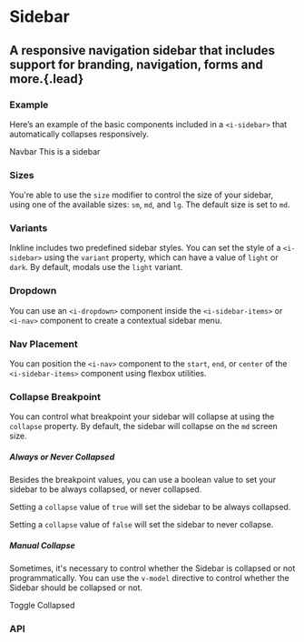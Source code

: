 # Sidebar
## A responsive navigation sidebar that includes support for branding, navigation, forms and more.{.lead}

### Example
Here’s an example of the basic components included in a  `<i-sidebar>` that automatically collapses responsively.

<i-code-preview title="Sidebar Example" link="https://github.com/inkline/inkline/tree/master/src/components/Sidebar">

<i-layout style="height: 24rem;">
    <i-layout-header class="_padding-0">
        <i-navbar :collapse="false">
            <i-navbar-brand>Navbar</i-navbar-brand>
            <i-hamburger-menu :active="collapsed" @click="collapsed = !collapsed"></i-hamburger-menu>
        </i-navbar>
    </i-layout-header>
    <i-layout vertical>
        <i-sidebar :collapse="true" collapse-position="absolute" v-model="collapsed">
            This is a sidebar
        </i-sidebar>
        <i-layout-content class="_display-flex _justify-content-center _align-items-center">
        </i-layout-content>
    </i-layout>
</i-layout>

<template slot="html">

~~~html
<i-layout style="height: 24rem;">
    <i-layout-header class="_padding-0">
        <i-navbar :collapse="false">
            <i-navbar-brand>Navbar</i-navbar-brand>
            <i-hamburger-menu 
                :active="collapsed" 
                @click="collapsed = !collapsed">
            </i-hamburger-menu>
        </i-navbar>
    </i-layout-header>
    <i-layout vertical>
        <i-sidebar 
            :collapse="true" 
            collapse-position="absolute" 
            v-model="collapsed">
            This is a sidebar
        </i-sidebar>
        <i-layout-content>...</i-layout-content>
    </i-layout>
</i-layout>
~~~

</template>
</i-code-preview>

### Sizes
You're able to use the `size` modifier to control the size of your sidebar, using one of the available sizes: `sm`, `md`, and `lg`. 
The default size is set to `md`.

<i-code-preview title="Sidebar Sizes" link="https://github.com/inkline/inkline/tree/master/src/components/Sidebar">

<i-sidebar size="sm" class="_margin-bottom-1">
</i-sidebar>

<i-sidebar size="md" class="_margin-bottom-1">
</i-sidebar>

<i-sidebar size="lg">
</i-sidebar>


<template slot="html">

~~~html
<i-sidebar size="sm">
    <i-sidebar-brand :to="{ name: 'index' }">Sidebar</i-sidebar-brand>
    <i-sidebar-items>
        <i-nav>
            <i-nav-item :to="{ name: 'index' }">Home</i-nav-item>
            <i-nav-item :to="{ name: 'about' }">About</i-nav-item>
            <i-nav-item :to="{ name: 'contact' }">Contact</i-nav-item>
        </i-nav>
    </i-sidebar-items>
</i-sidebar>
~~~
~~~html
<i-sidebar size="md">
    <i-sidebar-brand :to="{ name: 'index' }">Sidebar</i-sidebar-brand>
    <i-sidebar-items>
        <i-nav>
            <i-nav-item :to="{ name: 'index' }">Home</i-nav-item>
            <i-nav-item :to="{ name: 'about' }">About</i-nav-item>
            <i-nav-item :to="{ name: 'contact' }">Contact</i-nav-item>
        </i-nav>
    </i-sidebar-items>
</i-sidebar>
~~~
~~~html
<i-sidebar size="lg">
    <i-sidebar-brand :to="{ name: 'index' }">Sidebar</i-sidebar-brand>
    <i-sidebar-items>
        <i-nav>
            <i-nav-item :to="{ name: 'index' }">Home</i-nav-item>
            <i-nav-item :to="{ name: 'about' }">About</i-nav-item>
            <i-nav-item :to="{ name: 'contact' }">Contact</i-nav-item>
        </i-nav>
    </i-sidebar-items>
</i-sidebar>
~~~

</template>
</i-code-preview>

### Variants
Inkline includes two predefined sidebar styles. You can set the style of a `<i-sidebar>` using the `variant` property, which can have a value of `light` or `dark`. By default, modals use the `light` variant.

<i-code-preview title="Sidebar Variants" link="https://github.com/inkline/inkline/tree/master/src/components/Sidebar">

<i-sidebar variant="light" class="_margin-bottom-1">
</i-sidebar>

<template slot="html">

~~~html
<i-sidebar variant="light">
    <i-sidebar-brand :to="{ name: 'index' }">Sidebar</i-sidebar-brand>
    <i-sidebar-items>
        <i-nav>
            <i-nav-item :to="{ name: 'index' }">Home</i-nav-item>
            <i-nav-item :to="{ name: 'about' }">About</i-nav-item>
            <i-nav-item :to="{ name: 'contact' }">Contact</i-nav-item>
        </i-nav>
    </i-sidebar-items>
</i-sidebar>
~~~
~~~html
<i-sidebar variant="dark">
    <i-sidebar-brand :to="{ name: 'index' }">Sidebar</i-sidebar-brand>
    <i-sidebar-items>
        <i-nav>
            <i-nav-item :to="{ name: 'index' }">Home</i-nav-item>
            <i-nav-item :to="{ name: 'about' }">About</i-nav-item>
            <i-nav-item :to="{ name: 'contact' }">Contact</i-nav-item>
        </i-nav>
    </i-sidebar-items>
</i-sidebar>
~~~

</template>
</i-code-preview>

### Dropdown
You can use an `<i-dropdown>` component inside the `<i-sidebar-items>` or `<i-nav>` component to create a contextual sidebar menu. 

<i-code-preview title="Sidebar Dropdown" link="https://github.com/inkline/inkline/tree/master/src/components/Sidebar" style="z-index: 2;">

<i-sidebar>
</i-sidebar>

<template slot="html">

~~~html
<i-sidebar>
    <i-sidebar-brand :to="{ name: 'index' }">Sidebar</i-sidebar-brand>
    <i-sidebar-items>
        <i-nav>
            <i-nav-item :to="{ name: 'index' }">Home</i-nav-item>
            <i-nav-item :to="{ name: 'about' }">About</i-nav-item>
            <i-nav-item :to="{ name: 'contact' }">Contact</i-nav-item>
        </i-nav>
        <i-nav>
            <i-dropdown placement="bottom-end">
                <i-button variant="primary">Dropdown</i-button>
                <i-dropdown-menu>
                    <i-dropdown-item href>Action</i-dropdown-item>
                    <i-dropdown-item href>Another action</i-dropdown-item>
                    <i-dropdown-item href disabled>Something disabled here</i-dropdown-item>
                    <i-dropdown-divider />
                    <i-dropdown-item>Separated item</i-dropdown-item>
                </i-dropdown-menu>
            </i-dropdown>
        </i-nav>
    </i-sidebar-items>
</i-sidebar>
~~~

</template>
</i-code-preview>

### Nav Placement
You can position the `<i-nav>` component to the `start`, `end`, or `center` of the `<i-sidebar-items>` component using flexbox utilities.

<i-code-preview title="Sidebar Nav Placement" link="https://github.com/inkline/inkline/tree/master/src/components/Sidebar">

<i-sidebar class="_margin-bottom-1">
</i-sidebar>

<template slot="html">

~~~html

<i-sidebar>
    <i-sidebar-brand :to="{ name: 'index' }">Sidebar</i-sidebar-brand>
    <i-sidebar-items class="_justify-content-start">
        <i-nav>
            <i-nav-item :to="{ name: 'index' }">Home</i-nav-item>
            <i-nav-item :to="{ name: 'about' }">About</i-nav-item>
            <i-nav-item :to="{ name: 'contact' }">Contact</i-nav-item>
        </i-nav>
    </i-sidebar-items>
</i-sidebar>
~~~
~~~html
<i-sidebar>
    <i-sidebar-brand :to="{ name: 'index' }">Sidebar</i-sidebar-brand>
    <i-sidebar-items class="_justify-content-center">
        <i-nav>
            <i-nav-item :to="{ name: 'index' }">Home</i-nav-item>
            <i-nav-item :to="{ name: 'about' }">About</i-nav-item>
            <i-nav-item :to="{ name: 'contact' }">Contact</i-nav-item>
        </i-nav>
    </i-sidebar-items>
</i-sidebar>
~~~
~~~html
<i-sidebar>
    <i-sidebar-brand :to="{ name: 'index' }">Sidebar</i-sidebar-brand>
    <i-sidebar-items class="_justify-content-end">
        <i-nav>
            <i-nav-item :to="{ name: 'index' }">Home</i-nav-item>
            <i-nav-item :to="{ name: 'about' }">About</i-nav-item>
            <i-nav-item :to="{ name: 'contact' }">Contact</i-nav-item>
        </i-nav>
    </i-sidebar-items>
</i-sidebar>
~~~

</template>
</i-code-preview>


### Collapse Breakpoint
You can control what breakpoint your sidebar will collapse at using the `collapse` property. By default, the sidebar will collapse on the `md` screen size.

<i-code-preview title="Collapse Breakpoint Example" link="https://github.com/inkline/inkline/tree/master/src/components/Sidebar">

<i-sidebar collapse="lg">
</i-sidebar>

<template slot="html">

~~~html
<i-sidebar collapse="lg">
    <i-sidebar-brand :to="{ name: 'index' }">Sidebar</i-sidebar-brand>
    <i-sidebar-items>
        <i-nav>
            <i-nav-item :to="{ name: 'index' }">Home</i-nav-item>
            <i-nav-item :to="{ name: 'index' }">About</i-nav-item>
        </i-nav>
    </i-sidebar-items>
</i-sidebar>
~~~

</template>
</i-code-preview>

##### Always or Never Collapsed

Besides the breakpoint values, you can use a boolean value to set your sidebar to be always collapsed, or never collapsed.

Setting a `collapse` value of `true` will set the sidebar to be always collapsed.

<i-code-preview title="Always Collapsed Example" link="https://github.com/inkline/inkline/tree/master/src/components/Sidebar">

<i-sidebar :collapse="true">
</i-sidebar>

<template slot="html">

~~~html
<i-sidebar :collapse="true">
    <i-sidebar-brand :to="{ name: 'index' }">Sidebar</i-sidebar-brand>
    <i-sidebar-items>
        <i-nav>
            <i-nav-item :to="{ name: 'index' }">Home</i-nav-item>
            <i-nav-item :to="{ name: 'index' }">About</i-nav-item>
        </i-nav>
    </i-sidebar-items>
</i-sidebar>
~~~

</template>
</i-code-preview>

Setting a `collapse` value of `false` will set the sidebar to never collapse.

<i-code-preview title="Never Collapsed Example" link="https://github.com/inkline/inkline/tree/master/src/components/Sidebar">

<i-sidebar :collapse="false">
</i-sidebar>

<template slot="html">

~~~html
<i-sidebar :collapse="false">
    <i-sidebar-brand :to="{ name: 'index' }">Sidebar</i-sidebar-brand>
    <i-sidebar-items>
        <i-nav>
            <i-nav-item :to="{ name: 'index' }">Home</i-nav-item>
            <i-nav-item :to="{ name: 'index' }">About</i-nav-item>
        </i-nav>
    </i-sidebar-items>
</i-sidebar>
~~~

</template>
</i-code-preview>

##### Manual Collapse

Sometimes, it's necessary to control whether the Sidebar is collapsed or not programmatically. You can use the `v-model` directive to control whether the Sidebar should be collapsed or not.

<i-code-preview title="Manual Sidebar Collapse Example" link="https://github.com/inkline/inkline/tree/master/src/components/Sidebar">

<i-button v-on:click="collapsed = !collapsed">
    Toggle Collapsed
</i-button>
</i-sidebar>

<template slot="html">

~~~html
<i-button @click="collapsed = !collapsed">Toggle Collapsed</i-button>

<i-sidebar :collapse="true">
    <i-sidebar-brand :to="{ name: 'index' }">Sidebar</i-sidebar-brand>
    <i-sidebar-items>
        <i-nav>
            <i-nav-item :to="{ name: 'index' }">Home</i-nav-item>
            <i-nav-item :to="{ name: 'about' }">About</i-nav-item>
        </i-nav>
    </i-sidebar-items>
</i-sidebar>
~~~

</template>
</i-code-preview>


### API

<i-api-preview title="Sidebar API" markup="i-sidebar" expanded link="https://github.com/inkline/inkline/tree/master/src/components/Sidebar">
    <template slot="props">
        <i-table bordered responsive>
            <thead>
                <tr>
                    <th>Property</th>
                    <th>Description</th>
                    <th>Type</th>
                    <th>Accepted</th>
                    <th>Default</th>
                </tr>
            </thead>
            <tbody>
                <tr>
                    <td>collapse</td>
                    <td>Specifies the breakpoint at which to collapse the sidebar.</td>
                    <td><code>String</code></td>
                    <td><code>xs</code>, <code>sm</code>, <code>md</code>, <code>lg</code>, <code>xl</code></td>
                    <td><code>md</code></td>
                </tr>
                <tr>
                    <td>collapseOnClick</td>
                    <td>Collapses the sidebar when clicking a sidebar item.</td>
                    <td><code>Boolean</code></td>
                    <td><code>true</code>, <code>false</code></td>
                    <td><code>true</code></td>
                </tr>
                <tr>
                    <td>fluid</td>
                    <td>Sets the <code>IContainer</code> wrapping the sidebars's content as fluid.</td>
                    <td><code>Boolean</code></td>
                    <td><code>true</code>, <code>false</code></td>
                    <td><code>false</code></td>
                </tr>
                <tr>
                    <td>size</td>
                    <td>Sets the size of the sidebar component.</td>
                    <td><code>String</code></td>
                    <td><code>sm</code>, <code>md</code>, <code>lg</code></td>
                    <td><code>md</code></td>
                </tr>
                <tr>
                    <td>value</td>
                    <td>Provides a way to collapse the sidebar programmatically. Should be used as part of <code>v-model</code> directive.</td>
                    <td><code>Boolean</code></td>
                    <td><code>true</code>, <code>false</code></td>
                    <td><code>false</code></td>
                </tr>
                <tr>
                    <td>variant</td>
                    <td>Sets the color variant of the sidebar component.</td>
                    <td><code>String</code></td>
                    <td><code>light</code>, <code>dark</code></td>
                    <td><code>light</code></td>
                </tr>
            </tbody>
        </i-table>
    </template>
    <template slot="slots">
        <i-table bordered responsive class="_margin-bottom-0">
            <thead>
                <tr>
                    <th>Name</th>
                    <th>Description</th>
                </tr>
            </thead>
            <tbody>
                <tr>
                    <td>default</td>
                    <td>Slot for sidebar component default content.</td>
                </tr>
            </tbody>
        </i-table>
    </template>
</i-api-preview>

<i-api-preview title="Sidebar Brand API" markup="i-sidebar-brand" default-active="slots" expanded link="https://github.com/inkline/inkline/tree/master/src/components/SidebarBrand">
    <template slot="slots">
        <i-table bordered responsive class="_margin-bottom-0">
            <thead>
                <tr>
                    <th>Name</th>
                    <th>Description</th>
                </tr>
            </thead>
            <tbody>
                <tr>
                    <td>default</td>
                    <td>Slot for sidebar brand component default content.</td>
                </tr>
            </tbody>
        </i-table>
    </template>
</i-api-preview>

<i-api-preview title="Sidebar Items API" markup="i-sidebar-items" default-active="slots" expanded link="https://github.com/inkline/inkline/tree/master/src/components/SidebarItems">
    <template slot="slots">
        <i-table bordered responsive class="_margin-bottom-0">
            <thead>
                <tr>
                    <th>Name</th>
                    <th>Description</th>
                </tr>
            </thead>
            <tbody>
                <tr>
                    <td>default</td>
                    <td>Slot for sidebar items component default content.</td>
                </tr>
            </tbody>
        </i-table>
    </template>
</i-api-preview>
